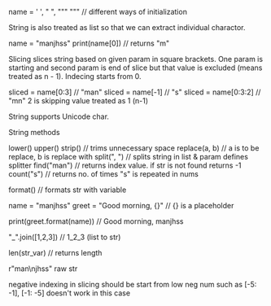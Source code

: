 name = ' ', " ", """ """ // different ways of initialization

String is also treated as list so that we can extract individual charactor.

name = "manjhss"
print(name[0]) // returns "m"

Slicing slices string based on given param in square brackets. One param is starting and second param is end of slice but that value is excluded (means treated as n - 1). Indecing starts from 0.

sliced = name[0:3] // "man"
sliced = name[-1] // "s"
sliced = name[0:3:2] // "mn" 2 is skipping value treated as 1 (n-1)

String supports Unicode char.

String methods

lower() 
upper()
strip() // trims unnecessary space
replace(a, b) // a is to be replace, b is replace with
split(", ") // splits string in list & param defines splitter
find("man") // returns index value. if str is not found returns -1
count("s") // returns no. of times "s" is repeated in nums

format() // formats str with variable 

name = "manjhss"
greet = "Good morning, {}" // {} is a placeholder

print(greet.format(name)) // Good morning, manjhss

"_".join([1,2,3]) // 1_2_3 (list to str)

len(str_var) // returns length

r"man\njhss" raw str

negative indexing in slicing should be start from low neg num such as [-5: -1], [-1: -5] doesn't work in this case
